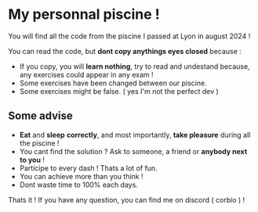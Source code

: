 # My personnal piscine !

You will find all the code from the piscine I passed at Lyon in august 2024 !

You can read the code, but **dont copy anythings eyes closed** because :

- If you copy, you will **learn nothing**, try to read and undestand because, any exercises could appear in any exam !
- Some exercises have been changed between our piscine.
- Some exercises might be false. ( yes I'm not the perfect dev )

## Some advise

- **Eat** and **sleep** **correctly**, and most importantly, **take pleasure** during all the piscine !
- You cant find the solution ? Ask to someone, a friend or **anybody next to you** !
- Participe to every dash ! Thats a lot of fun.
- You can achieve more than you think !
- Dont waste time to 100% each days.

Thats it ! If you have any question, you can find me on discord ( corbio ) !
